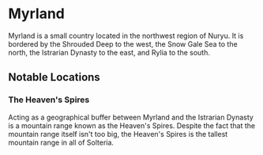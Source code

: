 # Myrland

Myrland is a small country located in the northwest region of Nuryu. It is bordered by the Shrouded Deep to the west, the Snow Gale Sea to the north, the Istrarian Dynasty to the east, and Rylia to the south.

## Notable Locations

### The Heaven's Spires

Acting as a geographical buffer between Myrland and the Istrarian Dynasty is a mountain range known as the Heaven's Spires. Despite the fact that the mountain range itself isn't too big, the Heaven's Spires is the tallest mountain range in all of Solteria.  